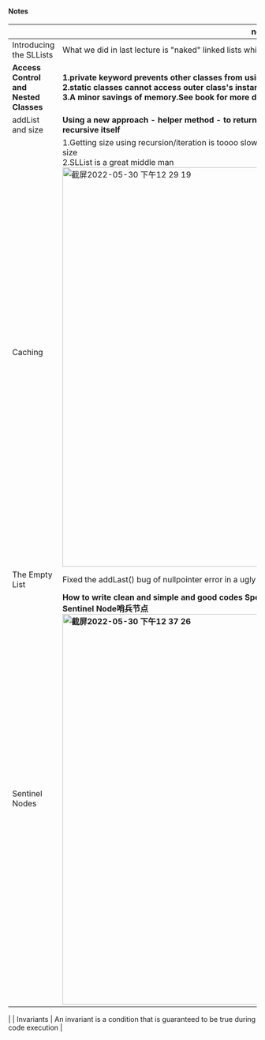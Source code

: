 #### Notes
|    | notes |
| -- | -- |
| Introducing the SLLists | What we did in last lecture is "naked" linked lists which are hard to use |
| <b>Access Control<b> and Nested Classes | <b>1.private keyword prevents other classes from using members og this class. <br>2.<b>static<b> classes cannot access outer class's instance variables or method.<br>3.A minor savings of memory.See book for more details|
| addList and size | <b>Using a new approach - helper method - to return SLList.size(),since SLList data structure is not recursive itself |
| Caching | 1.Getting size using recursion/iteration is toooo slow, so we use a private staitc varaible size to store the size<br>2.SLList is a great middle man<br> <img width="810" alt="截屏2022-05-30 下午12 29 19" src="https://user-images.githubusercontent.com/37496223/170917754-bc0cdfae-0112-4e49-8caa-1c3f1d8fd194.png"> |
| The Empty List | Fixed the addLast() bug of nullpointer error in a ugly way |
| Sentinel Nodes | <b>How to write clean and simple and good codes<b> Special cases are not 'simple' <br>Sentinel Node哨兵节点<br> <img width="792" alt="截屏2022-05-30 下午12 37 26" src="https://user-images.githubusercontent.com/37496223/170918289-9ea87d23-5369-4e46-bd44-43a3119a2fb5.png">
 |
| Invariants | An invariant is a condition that is guaranteed to be true during code execution |
  
  

